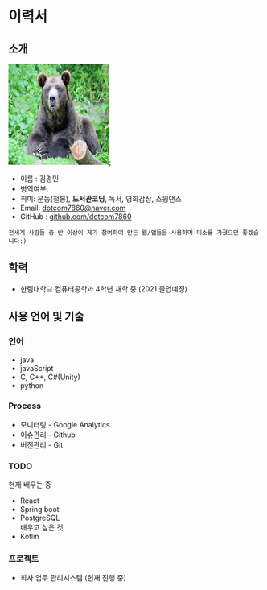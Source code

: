 # 이력서
## 소개
<img src='./testImg.jpg' width="200" height="200" />;
- 이름 : 김경민
- 병역여부: 
- 취미: 운동(철봉), **도서관코딩**, 독서, 영화감상, 스윙댄스
- Email: dotcom7860@naver.com
- GitHub : [github.com/dotcom7860](https://github.com/dotcom7860)
```
전세계 사람들 중 반 이상이 제가 참여하여 만든 웹/앱들을 사용하며 미소를 가졌으면 좋겠습니다:)
```

## 학력
- 한림대학교 컴퓨터공학과 4학년 재학 중 (2021 졸업예정)

## 사용 언어 및 기술
### 언어
- java
- javaScript
- C, C++, C#(Unity)
- python

### Process
- 모니터링 - Google Analytics
- 이슈관리 - Github
- 버전관리 - Git

### TODO
현재 배우는 중
- React
- Spring boot
- PostgreSQL
<br/>배우고 싶은 것
- Kotlin

### 프로젝트
- 회사 업무 관리시스템 (현재 진행 중) 
